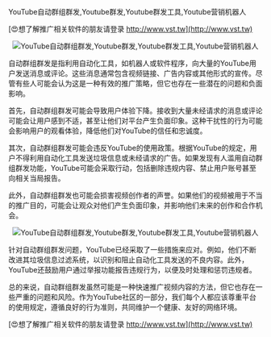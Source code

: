 YouTube自动群组群发,Youtube群发,Youtube群发工具,Youtube营销机器人

[😍想了解推广相关软件的朋友请登录 http://www.vst.tw](http://www.vst.tw)

 <center><img src="https://vst.tw/MP4/tuiguang/png/3.png" alt="YouTube自动群组群发,Youtube群发,Youtube群发工具,Youtube营销机器人"></center>

自动群组群发是指利用自动化工具，如机器人或软件程序，向大量的YouTube用户发送消息或评论。这些消息通常包含视频链接、广告内容或其他形式的宣传。尽管有些人可能会认为这是一种有效的推广策略，但它也存在一些潜在的问题和负面影响。

首先，自动群组群发可能会导致用户体验下降。接收到大量未经请求的消息或评论可能会让用户感到不适，甚至让他们对平台产生负面印象。这种干扰性的行为可能会影响用户的观看体验，降低他们对YouTube的信任和忠诚度。

其次，自动群组群发可能会违反YouTube的使用政策。根据YouTube的规定，用户不得利用自动化工具发送垃圾信息或未经请求的广告。如果发现有人滥用自动群组群发功能，YouTube可能会采取行动，包括删除违规内容、禁止用户账号甚至向相关当局报告。

此外，自动群组群发也可能会损害视频创作者的声誉。如果他们的视频被用于不当的推广目的，可能会让观众对他们产生负面印象，并影响他们未来的创作和合作机会。

 <center><img src="https://vst.tw/MP4/tuiguang/png/3.png" alt="YouTube自动群组群发,Youtube群发,Youtube群发工具,Youtube营销机器人"></center>

针对自动群组群发问题，YouTube已经采取了一些措施来应对。例如，他们不断改进其垃圾信息过滤系统，以识别和阻止自动化工具发送的不良内容。此外，YouTube还鼓励用户通过举报功能报告违规行为，以便及时处理和惩罚违规者。

总的来说，自动群组群发虽然可能是一种快速推广视频内容的方法，但它也存在一些严重的问题和风险。作为YouTube社区的一部分，我们每个人都应该尊重平台的使用规定，遵循良好的行为准则，共同维护一个健康、友好的网络环境。

[😍想了解推广相关软件的朋友请登录 http://www.vst.tw](http://www.vst.tw)



